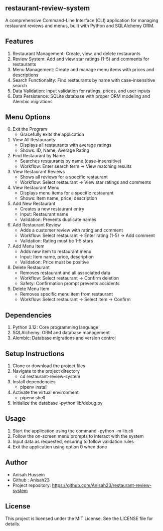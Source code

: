 ## restaurant-review-system
A comprehensive Command-Line Interface (CLI) application for managing restaurant reviews and menus, built with Python and SQLAlchemy ORM.


## Features
1. Restaurant Management: Create, view, and delete restaurants
2. Review System: Add and view star ratings (1-5) and comments for restaurants
3. Menu Management: Create and manage menu items with prices and descriptions
4. Search Functionality: Find restaurants by name with case-insensitive search
5. Data Validation: Input validation for ratings, prices, and user inputs
6. Data Persistence: SQLite database with proper ORM modeling and Alembic migrations


## Menu Options
0. Exit the Program
     - Gracefully exits the application
1. View All Restaurants
     - Displays all restaurants with average ratings
     - Shows: ID, Name, Average Rating
2. Find Restaurant by Name
     - Searches restaurants by name (case-insensitive)
     - Workflow: Enter search term → View matching results
3. View Restaurant Reviews
     - Shows all reviews for a specific restaurant
     - Workflow: Select restaurant → View star ratings and comments
4. View Restaurant Menu
     - Displays menu items for a specific restaurant
     - Shows: Item name, price, description
5. Add New Restaurant
     - Creates a new restaurant entry
     - Input: Restaurant name
     - Validation: Prevents duplicate names
6. Add Restaurant Review
     - Adds a customer review with rating and comment
     - Workflow: Select restaurant → Enter rating (1-5) → Add comment
     - Validation: Rating must be 1-5 stars
7. Add Menu Item
     - Adds new item to restaurant menu
     - Input: Item name, price, description
     - Validation: Price must be positive
8. Delete Restaurant
     - Removes restaurant and all associated data
     - Workflow: Select restaurant → Confirm deletion
     - Safety: Confirmation prompt prevents accidents
9. Delete Menu Item
     - Removes specific menu item from restaurant
     - Workflow: Select restaurant → Select item → Confirm


## Dependencies
1. Python 3.12: Core programming language
2. SQLAlchemy: ORM and database management
3. Alembic: Database migrations and version control


## Setup Instructions
1. Clone or download the project files
2. Navigate to the project directory
    - cd restaurant-review-system
3. Install dependencies
    - pipenv install
4. Activate the virtual environment
    - pipenv shell
5. Initialize the database
    -python lib/debug.py


## Usage
1. Start the application using the command
    -python -m lib.cli
2. Follow the on-screen menu prompts to interact with the system
3. Input data as requested, ensuring to follow validation rules
4. Exit the application using option 0 when done


## Author
- Anisah Hussein
- Github : Anisah23 
- Project repository: https://github.com/Anisah23/restaurant-review-system


## License
This project is licensed under the MIT License. See the LICENSE file for details.